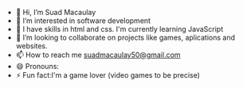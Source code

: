 - 👋 Hi, I’m Suad Macaulay
- 👀 I’m interested in software development
- 🌱 I have skills in html and css. I'm currently learning JavaScript 
- 💞️ I’m looking to collaborate on projects like games, aplications and websites.
- 📫 How to reach me suadmacaulay50@gmail.com
- 😄 Pronouns: 
- ⚡ Fun fact:I'm a game lover (video games to be precise)

<!---
dunt21/dunt21 is a ✨ special ✨ repository because its `README.md` (this file) appears on your GitHub profile.
You can click the Preview link to take a look at your changes.
--->
